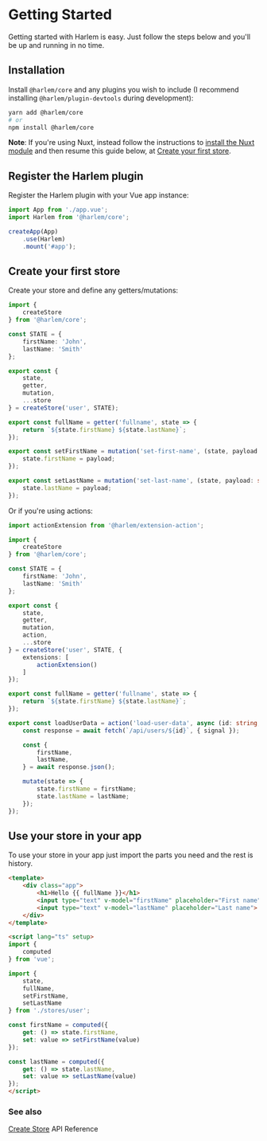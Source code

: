 # Getting Started

Getting started with Harlem is easy. Just follow the steps below and you'll be up and running in no time.

## Installation

Install `@harlem/core` and any plugins you wish to include (I recommend installing `@harlem/plugin-devtools` during development):

```bash
yarn add @harlem/core
# or
npm install @harlem/core
```

**Note**: If you're using Nuxt, instead follow the instructions to [install the Nuxt module](https://github.com/nuxt-community/harlem-module) and then resume this guide below, at [Create your first store](#create-your-first-store).

## Register the Harlem plugin

Register the Harlem plugin with your Vue app instance:
```typescript
import App from './app.vue';
import Harlem from '@harlem/core';

createApp(App)
    .use(Harlem)
    .mount('#app');
```

## Create your first store

Create your store and define any getters/mutations:

```typescript
import {
    createStore
} from '@harlem/core';

const STATE = {
    firstName: 'John',
    lastName: 'Smith'
};

export const {
    state,
    getter,
    mutation,
    ...store
} = createStore('user', STATE);

export const fullName = getter('fullname', state => {
    return `${state.firstName} ${state.lastName}`;
});

export const setFirstName = mutation('set-first-name', (state, payload: string) => {
    state.firstName = payload;
});

export const setLastName = mutation('set-last-name', (state, payload: string) => {
    state.lastName = payload;
});
```

Or if you're using actions:

```typescript
import actionExtension from '@harlem/extension-action';

import {
    createStore
} from '@harlem/core';

const STATE = {
    firstName: 'John',
    lastName: 'Smith'
};

export const {
    state,
    getter,
    mutation,
    action,
    ...store
} = createStore('user', STATE, {
    extensions: [
        actionExtension()
    ]
});

export const fullName = getter('fullname', state => {
    return `${state.firstName} ${state.lastName}`;
});

export const loadUserData = action('load-user-data', async (id: string, mutate, { signal }) => {
    const response = await fetch(`/api/users/${id}`, { signal });

    const {
        firstName,
        lastName,
    } = await response.json();

    mutate(state => {
        state.firstName = firstName;
        state.lastName = lastName;
    });
});
```

## Use your store in your app

To use your store in your app just import the parts you need and the rest is history.

```html
<template>
    <div class="app">
        <h1>Hello {{ fullName }}</h1>
        <input type="text" v-model="firstName" placeholder="First name">
        <input type="text" v-model="lastName" placeholder="Last name">
    </div>
</template>

<script lang="ts" setup>
import {
    computed
} from 'vue';

import {
    state,
    fullName,
    setFirstName,
    setLastName
} from './stores/user';

const firstName = computed({
    get: () => state.firstName,
    set: value => setFirstName(value)
});

const lastName = computed({
    get: () => state.lastName,
    set: value => setLastName(value)
});
</script>
```

### See also

[Create Store](/api/global#createStore) API Reference